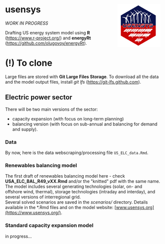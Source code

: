 # usensys  <a href='http://www.usensys.org/'><img src='img/logo.svg' align="right" height="139" /></a>

*WORK IN PROGRESS*  

Drafting US energy system model using **R** (https://www.r-project.org/) and **energyRt** (https://github.com/olugovoy/energyRt).  

# (!) To clone
Large files are stored with **Git Large Files Storage**. To download all the data and the model output files, install *git lfs* (https://git-lfs.github.com).

## Electric power sector  
There will be two main versions of the sector:  
* capacity expansion (with focus on long-term planning)  
* balancing version (with focus on sub-annual and balancing for demand and supply).  

### Data 
By now, here is the data webscraping/processing file `US_ELC_data.Rmd`. 

### Renewables balancing model  
The first draft of renewables balancing model here - check **USA_ELC_BAL_R49_vXX.Rmd** and/or the "knitted" pdf with the same name. The model includes several generating technologies (solar, on- and offshore wind, thermal), storage technologies (intraday and interday), and several versions of interregional grid.  
Several solved scenarios are saved in the *scenarios/* directory. Details available in the *.Rmd files and on the model website: [www.usensys.org](https://www.usensys.org/).   


### Standard capacity expansion model  
in progress...  

